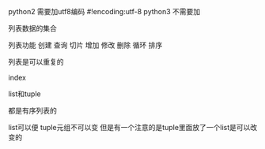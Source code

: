 python2 需要加utf8编码 #!encoding:utf-8
python3 不需要加

列表数据的集合

列表功能
创建
查询
切片
增加
修改
删除
循环
排序

列表是可以重复的

index


list和tuple

都是有序列表的

list可以便
tuple元组不可以变
但是有一个注意的是tuple里面放了一个list是可以改变的
